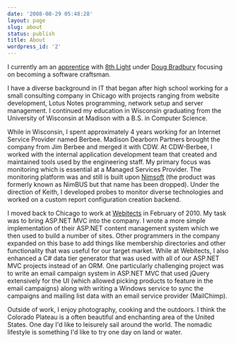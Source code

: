 ```yaml
---
date: '2008-08-29 05:48:28'
layout: page
slug: about
status: publish
title: About
wordpress_id: '2'
---
```


I currently am an [apprentice](http://www.8thlight.com/apprenticeship) with [8th Light](http://www.8thlight.com/) under [Doug Bradbury](http://www.8thlight.com/our-team/doug-bradbury) focusing on becoming a software craftsman.

I have a diverse background in IT that began after high school working for a small consulting company in Chicago with projects ranging from website development, Lotus Notes programming, network setup and server management. I continued my education in Wisconsin graduating from the University of Wisconsin at Madison with a B.S. in Computer Science.

While in Wisconsin, I spent approximately 4 years working for an Internet Service Provider named Berbee. Madison Dearborn Partners brought the company from Jim Berbee and merged it with CDW. At CDW-Berbee, I worked with the internal application development team that created and maintained tools used by the engineering staff. My primary focus was monitoring which is essential at a Managed Services Provider. The monitoring platform was and still is built upon [Nimsoft](http://www.nimsoft.com/) (the product was formerly known as NimBUS but that name has been dropped). Under the direction of Keith, I developed probes to monitor diverse technologies and worked on a custom report configuration creation backend.

I moved back to Chicago to work at [Webitects](http://www.webitects.com/) in February of 2010. My task was to bring ASP.NET MVC into the company. I wrote a more simple implementation of their ASP.NET content management system which we then used to build a number of sites. Other programmers in the company expanded on this base to add things like membership directories and other functionality that was useful for our target market. While at Webitects, I also enhanced a C# data tier generator that was used with all of our ASP.NET MVC projects instead of an ORM. One particularly challenging project was to write an email campaign system in ASP.NET MVC that used jQuery extensively for the UI (which allowed picking products to feature in the email campaigns) along with writing a Windows service to sync the campaigns and mailing list data with an email service provider (MailChimp).

Outside of work, I enjoy photography, cooking and the outdoors. I think the Colorado Plateau is a often beautiful and enchanting area of the United States. One day I'd like to leisurely sail around the world. The nomadic lifestyle is something I'd like to try one day on land or water.
